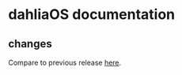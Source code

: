 # dahliaOS documentation

## changes

Compare to previous release [here](https://github.com/dahliaOS/documentation/compare/v220523...v220530).
